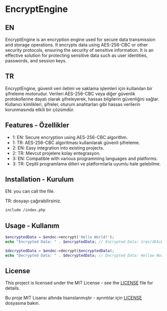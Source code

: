 # EncryptEngine

## EN
EncryptEngine is an encryption engine used for secure data transmission and storage operations. It encrypts data using AES-256-CBC or other security protocols, ensuring the security of sensitive information. It is an effective solution for protecting sensitive data such as user identities, passwords, and session keys.

## TR
EncryptEngine, güvenli veri iletimi ve saklama işlemleri için kullanılan bir şifreleme motorudur. Verileri AES-256-CBC veya diğer güvenlik protokollerine dayalı olarak şifreleyerek, hassas bilgilerin güvenliğini sağlar. Kullanıcı kimlikleri, şifreler, oturum anahtarları gibi hassas verilerin korunmasında etkili bir çözümdür.


## Features - Özellikler

- 1: EN: Secure encryption using AES-256-CBC algorithm.
- 1: TR: AES-256-CBC algoritması kullanılarak güvenli şifreleme.
- 2: EN: Easy integration into existing projects.
- 2: TR: Mevcut projelere kolay entegrasyon.
- 3: EN: Compatible with various programming languages and platforms.
- 3: TR: Çeşitli programlama dilleri ve platformlarla uyumlu hale gelebilme.



## Installation - Kurulum

EN: you can call the file.

TR: dosyayı çağırabilirsiniz.

```bash
include /index.php
```

## Usage - Kullanım

```php
$encryptedData = $endec->encrypt('Hello World!');
echo "Encrypted Data: " . $encryptedData; // Encrypted Data: 1rqs/dEAiBdYNEXv/kVwaA==:A7PyjTp8zDcqMSR3mUBkqA==

$decryptedData = $endec->decrypt($encryptedData);
echo "Decrypted Data: " . $decryptedData; // Decrypted Data: Hellow World
```

## License
This project is licensed under the MIT License - see the [LICENSE](https://github.com/imehmetgenc/encryptEngine/blob/main/LICENSE) file for details.

Bu proje MIT Lisansı altında lisanslanmıştır - ayrıntılar için [LICENSE](https://github.com/imehmetgenc/encryptEngine/blob/main/LICENSE) dosyasına bakın.


